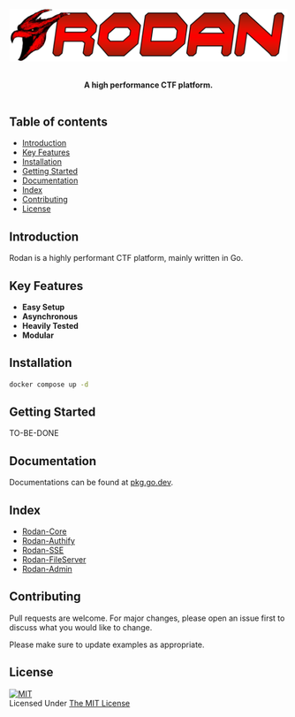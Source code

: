 ![rodan](.github/assets/rodan_textual.png)
<p align="center">
    <br>
    <b>A high performance CTF platform.</b>
    <br><br>
</p>

## **Table of contents**
- [Introduction](#Introduction)
- [Key Features](#Key-Features)
- [Installation](#Installation)
- [Getting Started](#Getting-Started)
- [Documentation](#Documentation)
- [Index](#Index)
- [Contributing](#Contributing)
- [License](#License)

## **Introduction**
Rodan is a highly performant CTF platform, mainly written in Go.

## **Key Features**
- **Easy Setup** 
- **Asynchronous**  
- **Heavily Tested**
- **Modular**

## **Installation**
```sh
docker compose up -d
```

## **Getting Started**
TO-BE-DONE

## **Documentation**
Documentations can be found at [pkg.go.dev](https://pkg.go.dev).

## **Index**
- [Rodan-Core](https://github.com/intraware/rodan-core)
- [Rodan-Authify](https://github.com/intraware/rodan-authify)
- [Rodan-SSE](https://github.com/intraware/rodan-sse)
- [Rodan-FileServer](https://github.com/intraware/rodan-fileserver)
- [Rodan-Admin](https://github.com/intraware/rodan-admin)

## **Contributing**
Pull requests are welcome. For major changes, please open an issue first to discuss what you would like to change.

Please make sure to update examples as appropriate.


## **License**
[![MIT](https://upload.wikimedia.org/wikipedia/commons/thumb/0/0c/MIT_logo.svg/200px-MIT_logo.svg.png)](https://opensource.org/licenses/MIT)
<br>Licensed Under <a href="https://opensource.org/licenses/MIT">The MIT License</a>

